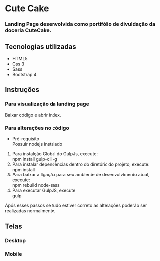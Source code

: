 <h1> Cute Cake</h1>
<h3> Landing Page desenvolvida como portifólio de divuldação da doceria CuteCake.</h3>

<h2> Tecnologias utilizadas </h2>
<ul>
  <li>HTML5</li>
  <li>Css 3</li> 
  <li>Sass</li> 
  <li>Bootstrap 4</li> 
  
</ul>

<h2> Instruções </h2>
<h3> Para visualização da landing page </h3>
Baixar código e abrir index.

<h3> Para alterações no código</h3>
<ul>
  <li>Pré-requisito</li>
  <a>Possuir nodejs instalado</>
</ul>
  
<ol>
  <li>Para instalção Global do GulpJs, execute:</li>
  <a>npm install gulp-cli -g</a>
  
  <li>Para instalar dependências dentro do diretório do projeto, execute:</li>
  <a>npm install</a>
  
  <li>Para baixar a ligação para seu ambiente de desenvolvimento atual, execute:</li>
  <a>npm rebuild node-sass</a>
  
  <li>Para executar GulpJS, execute</li>
  <a>gulp</a>
 </ol>
 
 <p>Após esses passos se tudo estiver correto as alterações poderão ser realizadas normalmente.</p>

<h2> Telas </h2>
<h3>Desktop</h3>


<h3>Mobile</h3>
